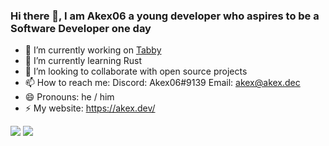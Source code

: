 ### Hi there 👋, I am Akex06 a young developer who aspires to be a Software Developer one day

- 🔭 I’m currently working on [Tabby](https://tabbybot.xyz/)
- 🌱 I’m currently learning Rust
- 👯 I’m looking to collaborate with open source projects
- 📫 How to reach me: Discord: Akex06#9139 Email: akex@akex.dec
- 😄 Pronouns: he / him
- ⚡ My website: https://akex.dev/ 

![](https://github-readme-stats.vercel.app/api?username=akex06&&show_icons=true&title_color=ffffff&icon_color=bb2acf&text_color=daf7dc&bg_color=151515)
![](https://github-readme-streak-stats.herokuapp.com/?user=akex06&theme=flag-india&hide_border=true)
